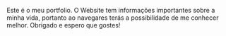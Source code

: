 Este é o meu portfolio. O Website tem informações importantes sobre a minha vida, portanto ao navegares terás a possibilidade de me conhecer melhor. Obrigado e espero que gostes!
